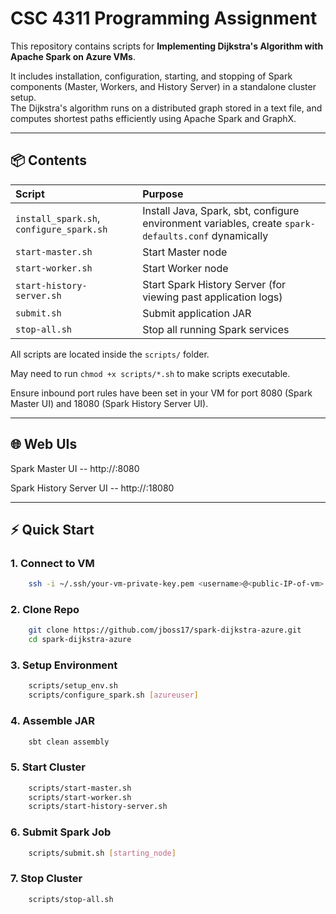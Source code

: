 # CSC 4311 Programming Assignment

This repository contains scripts for **Implementing Dijkstra's Algorithm with Apache Spark on Azure VMs**.

It includes installation, configuration, starting, and stopping of Spark components (Master, Workers, and History Server) in a standalone cluster setup.  
The Dijkstra's algorithm runs on a distributed graph stored in a text file, and computes shortest paths efficiently using Apache Spark and GraphX.

---

## 📦 Contents

| Script                                   | Purpose                                                                                             |
|:-----------------------------------------|:----------------------------------------------------------------------------------------------------|
| `install_spark.sh`, `configure_spark.sh` | Install Java, Spark, sbt, configure environment variables, create `spark-defaults.conf` dynamically |
| `start-master.sh`                        | Start Master node                                                                                   |
| `start-worker.sh`                        | Start Worker node                                                                                   |
| `start-history-server.sh`                | Start Spark History Server (for viewing past application logs)                                      |
| `submit.sh`                              | Submit application JAR                                                                              |
| `stop-all.sh`                            | Stop all running Spark services                                                                     |

All scripts are located inside the `scripts/` folder.

May need to run `chmod +x scripts/*.sh` to make scripts executable.

Ensure inbound port rules have been set in your VM for port 8080 (Spark Master UI) and 18080 (Spark History Server UI).

---

## 🌐 Web UIs

Spark Master UI -- http://<your-public-vm-ip>:8080

Spark History Server UI -- http://<your-public-vm-ip>:18080

---

## ⚡ Quick Start

### 1. Connect to VM

```bash
    ssh -i ~/.ssh/your-vm-private-key.pem <username>@<public-IP-of-vm>
```

### 2. Clone Repo

```bash
    git clone https://github.com/jboss17/spark-dijkstra-azure.git
    cd spark-dijkstra-azure
```
### 3. Setup Environment

```bash
    scripts/setup_env.sh
    scripts/configure_spark.sh [azureuser]
```
### 4. Assemble JAR

```bash
    sbt clean assembly
```

### 5. Start Cluster

```bash
    scripts/start-master.sh
    scripts/start-worker.sh
    scripts/start-history-server.sh
```

### 6. Submit Spark Job

```bash
    scripts/submit.sh [starting_node]
```

### 7. Stop Cluster

```bash
    scripts/stop-all.sh
```






